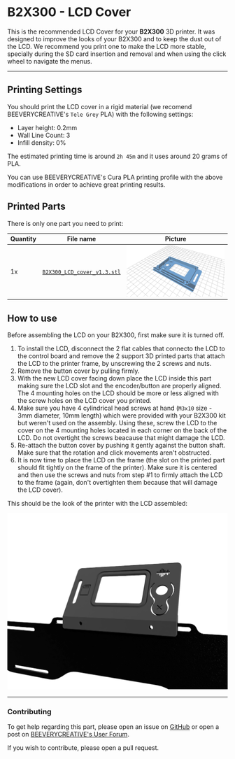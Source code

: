 # B2X300 - LCD Cover

This is the recommended LCD Cover for your **B2X300** 3D printer.
It was designed to improve the looks of your B2X300 and to keep the dust out of the LCD. We recommend you print one to make the LCD more stable, specially during the SD card insertion and removal and when using the click wheel to navigate the menus.

---

## Printing Settings
You should print the LCD cover in a rigid material (we recomend BEEVERYCREATIVE's `Tele Grey` PLA) with the following settings:
- Layer height: 0.2mm
- Wall Line Count: 3
- Infill density: 0%

The estimated printing time is around `2h 45m` and it uses around 20 grams of PLA.

You can use BEEVERYCREATIVE's Cura PLA printing profile with the above modifications in order to achieve great printing results.


## Printed Parts

There is only one part you need to print:

| Quantity | File name                   | Picture                    |
| -------- | --------------------------- | -------------------------- |
| 1x       | [`B2X300_LCD_cover_v1.3.stl`](https://github.com/beeverycreative/B2X300-resources/blob/master/3D_Printed_Parts/LCD_Cover/B2X300_LCD_cover_v1.3.stl) | ![](lcd-cover-preview.png) |



## How to use

Before assembling the LCD on your B2X300, first make sure it is turned off.

1. To install the LCD, disconnect the 2 flat cables that connecto the LCD to the control board and remove the 2 support 3D printed parts that attach the LCD to the printer frame, by unscrewing the 2 screws and nuts.
2. Remove the button cover by pulling firmly.
3. With the new LCD cover facing down place the LCD inside this part making sure the LCD slot and the encoder/button are properly aligned. The 4 mounting holes on the LCD should be more or less aligned with the screw holes on the LCD cover you printed.
4. Make sure you have 4 cylindrical head screws at hand  (`M3x10` size - 3mm diameter, 10mm length) which were provided with your B2X300 kit but weren't used on the assembly. Using these, screw the LCD to the cover on the 4 mounting holes located in each corner on the back of the LCD. Do not overtight the screws beacause that might damage the LCD.
5. Re-attach the button cover by pushing it gently against the button shaft. Make sure that the rotation and click movements aren't obstructed.
6. It is now time to place the LCD on the frame (the slot on the printed part should fit tightly on the frame of the printer). Make sure it is centered and then use the screws and nuts from step #1 to firmly attach the LCD to the frame (again, don't overtighten them because that will damage the LCD cover).

This should be the look of the printer with the LCD assembled:

![](renders/lcd_cover_front.png)


---

### Contributing
To get help regarding this part, please open an issue on [GitHub](https://github.com/beeverycreative/B2X300-resources/issues) or open a post on [BEEVERYCREATIVE's User Forum](https://beeverycreative.com/forum/).

If you wish to contribute, please open a pull request.
